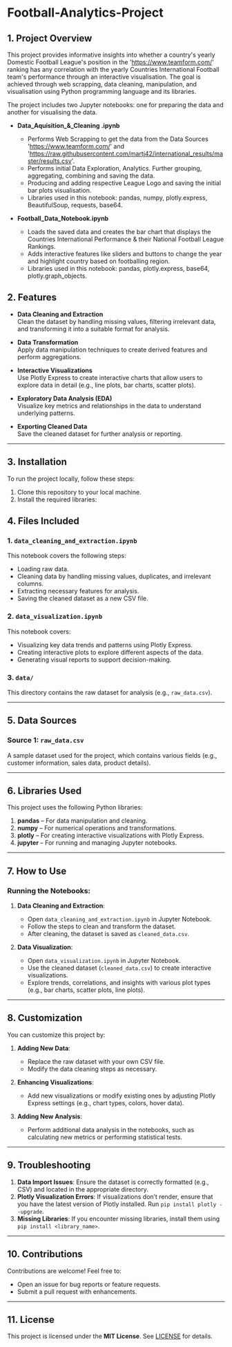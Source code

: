# Football-Analytics-Project

## 1. Project Overview
This project provides informative insights into whether a country's yearly Domestic Football League's position in the 'https://www.teamform.com/' ranking has any correlation with the yearly Countries International Football team's performance through an interactive visualisation.
The goal is achieved through web scrapping, data cleaning, manipulation, and visualisation using Python programming language and its libraries. 

The project includes two Jupyter notebooks: one for preparing the data and another for visualising the data.  
- **Data_Aquisition_&_Cleaning .ipynb** 
  - Performs Web Scrapping to get the data from the Data Sources 'https://www.teamform.com/' and 'https://raw.githubusercontent.com/martj42/international_results/master/results.csv'.
  - Performs initial Data Exploration, Analytics. Further grouping, aggregating, combining and saving the data.
  - Producing and adding respective League Logo and saving the initial bar plots visualisation.
  - Libraries used in this notebook: pandas, numpy, plotly.express, BeautifulSoup, requests, base64.
    
- **Football_Data_Notebook.ipynb** 
  - Loads the saved data and creates the bar chart that displays the Countries International Performance & their National Football League Rankings.
  - Adds interactive features like sliders and buttons to change the year and highlight country based on footballing region.
  - Libraries used in this notebook: pandas, plotly.express, base64, plotly.graph_objects.

## 2. Features

- **Data Cleaning and Extraction**  
  Clean the dataset by handling missing values, filtering irrelevant data, and transforming it into a suitable format for analysis.

- **Data Transformation**  
  Apply data manipulation techniques to create derived features and perform aggregations.

- **Interactive Visualizations**  
  Use Plotly Express to create interactive charts that allow users to explore data in detail (e.g., line plots, bar charts, scatter plots).

- **Exploratory Data Analysis (EDA)**  
  Visualize key metrics and relationships in the data to understand underlying patterns.

- **Exporting Cleaned Data**  
  Save the cleaned dataset for further analysis or reporting.

---

## 3. Installation

To run the project locally, follow these steps:

1. Clone this repository to your local machine.
2. Install the required libraries:

## 4. Files Included

### 1. `data_cleaning_and_extraction.ipynb`  
This notebook covers the following steps:
- Loading raw data.
- Cleaning data by handling missing values, duplicates, and irrelevant columns.
- Extracting necessary features for analysis.
- Saving the cleaned dataset as a new CSV file.

### 2. `data_visualization.ipynb`  
This notebook covers:
- Visualizing key data trends and patterns using Plotly Express.
- Creating interactive plots to explore different aspects of the data.
- Generating visual reports to support decision-making.

### 3. `data/`  
This directory contains the raw dataset for analysis (e.g., `raw_data.csv`).

---

## 5. Data Sources

### Source 1: `raw_data.csv`  
A sample dataset used for the project, which contains various fields (e.g., customer information, sales data, product details).

---

## 6. Libraries Used

This project uses the following Python libraries:

1. **pandas** – For data manipulation and cleaning.  
2. **numpy** – For numerical operations and transformations.  
3. **plotly** – For creating interactive visualizations with Plotly Express.  
4. **jupyter** – For running and managing Jupyter notebooks.

---

## 7. How to Use

### Running the Notebooks:

1. **Data Cleaning and Extraction**:
   - Open `data_cleaning_and_extraction.ipynb` in Jupyter Notebook.
   - Follow the steps to clean and transform the dataset.
   - After cleaning, the dataset is saved as `cleaned_data.csv`.

2. **Data Visualization**:
   - Open `data_visualization.ipynb` in Jupyter Notebook.
   - Use the cleaned dataset (`cleaned_data.csv`) to create interactive visualizations.
   - Explore trends, correlations, and insights with various plot types (e.g., bar charts, scatter plots, line plots).

---

## 8. Customization

You can customize this project by:

1. **Adding New Data**:  
   - Replace the raw dataset with your own CSV file.
   - Modify the data cleaning steps as necessary.

2. **Enhancing Visualizations**:  
   - Add new visualizations or modify existing ones by adjusting Plotly Express settings (e.g., chart types, colors, hover data).

3. **Adding New Analysis**:  
   - Perform additional data analysis in the notebooks, such as calculating new metrics or performing statistical tests.

---

## 9. Troubleshooting

1. **Data Import Issues**: Ensure the dataset is correctly formatted (e.g., CSV) and located in the appropriate directory.
2. **Plotly Visualization Errors**: If visualizations don’t render, ensure that you have the latest version of Plotly installed. Run `pip install plotly --upgrade`.
3. **Missing Libraries**: If you encounter missing libraries, install them using `pip install <library_name>`.

---

## 10. Contributions

Contributions are welcome! Feel free to:

- Open an issue for bug reports or feature requests.
- Submit a pull request with enhancements.

---

## 11. License

This project is licensed under the **MIT License**. See [LICENSE](LICENSE) for details.
